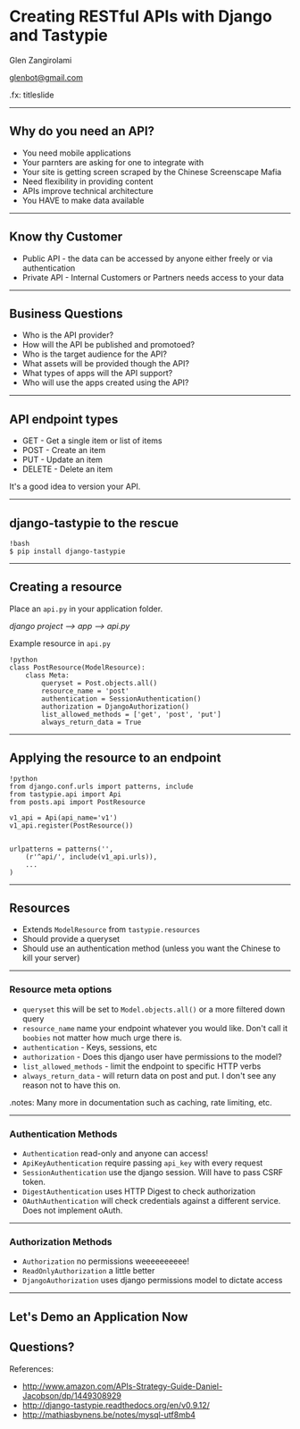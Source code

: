 # Creating RESTful APIs with Django and Tastypie

Glen Zangirolami

glenbot@gmail.com

.fx: titleslide

---

## Why do you need an API?

* You need mobile applications
* Your parnters are asking for one to integrate with
* Your site is getting screen scraped by the Chinese Screenscape Mafia
* Need flexibility in providing content
* APIs improve technical architecture
* You HAVE to make data available

---

## Know thy Customer

* Public API - the data can be accessed by anyone either freely or via authentication
* Private API - Internal Customers or Partners needs access to your data

---

## Business Questions

* Who is the API provider?
* How will the API be published and promotoed?
* Who is the target audience for the API?
* What assets will be provided though the API?
* What types of apps will the API support?
* Who will use the apps created using the API?

---

## API endpoint types

* GET - Get a single item or list of items
* POST - Create an item
* PUT - Update an item
* DELETE - Delete an item

It's a good idea to version your API.


---

## django-tastypie to the rescue

    !bash
    $ pip install django-tastypie

---

## Creating a resource

Place an `api.py` in your application folder.

*django project --> app --> api.py*

Example resource in `api.py`

    !python
    class PostResource(ModelResource):
        class Meta:
            queryset = Post.objects.all()
            resource_name = 'post'
            authentication = SessionAuthentication()
            authorization = DjangoAuthorization()
            list_allowed_methods = ['get', 'post', 'put']
            always_return_data = True

---

## Applying the resource to an endpoint

    !python
    from django.conf.urls import patterns, include
    from tastypie.api import Api
    from posts.api import PostResource

    v1_api = Api(api_name='v1')
    v1_api.register(PostResource())


    urlpatterns = patterns('',
        (r'^api/', include(v1_api.urls)),
        ...
    )

---

## Resources

* Extends `ModelResource` from `tastypie.resources`
* Should provide a queryset
* Should use an authentication method (unless you want the Chinese to kill your server)

---

### Resource meta options
* `queryset` this will be set to `Model.objects.all()` or a more filtered down query
* `resource_name` name your endpoint whatever you would like. Don't call it `boobies` not matter how much urge there is.
* `authentication` - Keys, sessions, etc
* `authorization` - Does this django user have permissions to the model?
* `list_allowed_methods` - limit the endpoint to specific HTTP verbs
* `always_return_data` - will return data on post and put. I don't see any reason not to have this on.

.notes: Many more in documentation such as caching, rate limiting, etc.

---

### Authentication Methods

* `Authentication` read-only and anyone can access!
* `ApiKeyAuthentication` require passing `api_key` with every request
* `SessionAuthentication` use the django session. Will have to pass CSRF token.
* `DigestAuthentication` uses HTTP Digest to check authorization
* `OAuthAuthentication` will check credentials against a different service. Does not implement oAuth.

---

### Authorization Methods

* `Authorization` no permissions weeeeeeeeee!
* `ReadOnlyAuthorization` a little better
* `DjangoAuthorization` uses django permissions model to dictate access

---

## Let's Demo an Application Now

## Questions?

References:

* http://www.amazon.com/APIs-Strategy-Guide-Daniel-Jacobson/dp/1449308929
* http://django-tastypie.readthedocs.org/en/v0.9.12/
* http://mathiasbynens.be/notes/mysql-utf8mb4





